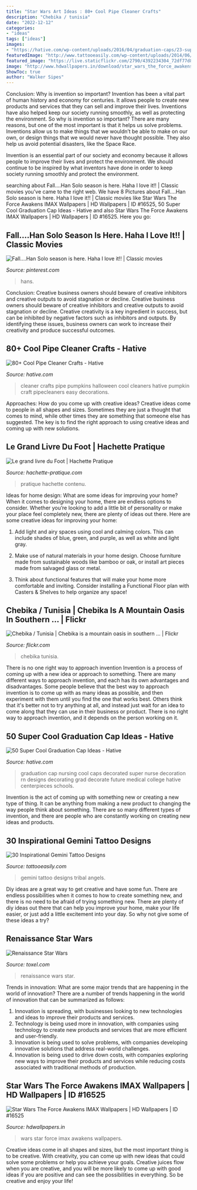 ```yaml
---
title: "Star Wars Art Ideas : 80+ Cool Pipe Cleaner Crafts"
description: "Chebika / tunisia"
date: "2022-12-12"
categories:
- "ideas"
tags: ["ideas"]
images:
- "https://hative.com/wp-content/uploads/2016/04/graduation-caps/23-super-cool-graduation-cap-ideas.jpg"
featuredImage: "http://www.tattooeasily.com/wp-content/uploads/2014/06/url-7.jpg"
featured_image: "https://live.staticflickr.com/2790/4392234304_72df77d8d8_b.jpg"
image: "http://www.hdwallpapers.in/download/star_wars_the_force_awakens_imax-1920x1200.jpg"
ShowToc: true
author: "Walker Sipes"
---
```



Conclusion: Why is invention so important?
Invention has been a vital part of human history and economy for centuries. It allows people to create new products and services that they can sell and improve their lives. Inventions have also helped keep our society running smoothly, as well as protecting the environment.
So why is invention so important? There are many reasons, but one of the most important is that it helps us solve problems. Inventions allow us to make things that we wouldn’t be able to make on our own, or design things that we would never have thought possible. They also help us avoid potential disasters, like the Space Race.

 Invention is an essential part of our society and economy because it allows people to improve their lives and protect the environment. We should continue to be inspired by what inventors have done in order to keep society running smoothly and protect the environment.

	

		
searching about Fall....Han Solo season is here. Haha I love it!! | Classic movies you've came to the right web. We have 8 Pictures about Fall....Han Solo season is here. Haha I love it!! | Classic movies like Star Wars The Force Awakens IMAX Wallpapers | HD Wallpapers | ID #16525, 50 Super Cool Graduation Cap Ideas - Hative and also Star Wars The Force Awakens IMAX Wallpapers | HD Wallpapers | ID #16525. Here you go:
		
    
## Fall....Han Solo Season Is Here. Haha I Love It!! | Classic Movies

<img loading=lazy src="https://i.pinimg.com/736x/e9/a7/7e/e9a77eee1e845ec8b58f1c072cd8bac9--star-wars-characters-fictional-characters.jpg" onerror="this.onerror=null;this.src='https://tse1.mm.bing.net/th?id=OIP._ondOqSm57k1jMpyr5NcrQAAAA&amp;pid=15.1';" alt="Fall....Han Solo season is here. Haha I love it!! | Classic movies">

_Source: pinterest.com_

>hans. 

	

Conclusion: Creative business owners should beware of creative inhibitors and creative outputs to avoid stagnation or decline.
Creative business owners should beware of creative inhibitors and creative outputs to avoid stagnation or decline. Creative creativity is a key ingredient in success, but can be inhibited by negative factors such as inhibitors and outputs. By identifying these issues, business owners can work to increase their creativity and produce successful outcomes.

    
## 80+ Cool Pipe Cleaner Crafts - Hative

<img loading=lazy src="https://hative.com/wp-content/uploads/2014/04/pipe-cleaner-crafts/27-pumpkins-pip-cleaner-crafts.jpg" onerror="this.onerror=null;this.src='https://tse4.mm.bing.net/th?id=OIP.XDLxJ86tal68soAuzi-UZwHaE8&amp;pid=15.1';" alt="80+ Cool Pipe Cleaner Crafts - Hative">

_Source: hative.com_

>cleaner crafts pipe pumpkins halloween cool cleaners hative pumpkin craft pipecleaners easy decorations. 

	

Approaches: How do you come up with creative ideas?
Creative ideas come to people in all shapes and sizes. Sometimes they are just a thought that comes to mind, while other times they are something that someone else has suggested. The key is to find the right approach to using creative ideas and coming up with new solutions.

    
## Le Grand Livre Du Foot | Hachette Pratique

<img loading=lazy src="https://www.hachette-pratique.com/sites/default/files/contenus_complementaires/images/9782019453824/00191/9782019453824-D02.jpg" onerror="this.onerror=null;this.src='https://tse1.mm.bing.net/th?id=OIP.kCBNAhY-36T-a5n8rjMJDwHaEl&amp;pid=15.1';" alt="Le grand livre du Foot | Hachette Pratique">

_Source: hachette-pratique.com_

>pratique hachette contenu. 

	

Ideas for home design: What are some ideas for improving your home?
When it comes to designing your home, there are endless options to consider. Whether you’re looking to add a little bit of personality or make your place feel completely new, there are plenty of ideas out there. Here are some creative ideas for improving your home: 
1. Add light and airy spaces using cool and calming colors. This can include shades of blue, green, and purple, as well as white and light gray.

2. Make use of natural materials in your home design. Choose furniture made from sustainable woods like bamboo or oak, or install art pieces made from salvaged glass or metal.

3. Think about functional features that will make your home more comfortable and inviting. Consider installing a Functional Floor plan with Casters & Shelves to help organize any space! 


    
## Chebika / Tunisia | Chebika Is A Mountain Oasis In Southern … | Flickr

<img loading=lazy src="https://live.staticflickr.com/2790/4392234304_72df77d8d8_b.jpg" onerror="this.onerror=null;this.src='https://tse4.mm.bing.net/th?id=OIP.AkGKU3L4AYaUqrKDTLt72wHaJ4&amp;pid=15.1';" alt="Chebika / Tunisia | Chebika is a mountain oasis in southern … | Flickr">

_Source: flickr.com_

>chebika tunisia. 

	

There is no one right way to approach invention
Invention is a process of coming up with a new idea or approach to something. There are many different ways to approach invention, and each has its own advantages and disadvantages. Some people believe that the best way to approach invention is to come up with as many ideas as possible, and then experiment with them until you find the one that works best. Others think that it's better not to try anything at all, and instead just wait for an idea to come along that they can use in their business or product. There is no right way to approach invention, and it depends on the person working on it.

    
## 50 Super Cool Graduation Cap Ideas - Hative

<img loading=lazy src="https://hative.com/wp-content/uploads/2016/04/graduation-caps/23-super-cool-graduation-cap-ideas.jpg" onerror="this.onerror=null;this.src='https://tse4.mm.bing.net/th?id=OIP.-1jpx8tE1K5tl1JOmy5_OgHaNL&amp;pid=15.1';" alt="50 Super Cool Graduation Cap Ideas - Hative">

_Source: hative.com_

>graduation cap nursing cool caps decorated super nurse decoration rn designs decorating grad decorate future medical college hative centerpieces schools. 

	

Invention is the act of coming up with something new or creating a new type of thing. It can be anything from making a new product to changing the way people think about something. There are so many different types of invention, and there are people who are constantly working on creating new ideas and products.

    
## 30 Inspirational Gemini Tattoo Designs

<img loading=lazy src="http://www.tattooeasily.com/wp-content/uploads/2014/06/url-7.jpg" onerror="this.onerror=null;this.src='https://tse4.mm.bing.net/th?id=OIP.XLzXG6P_rEbq9w1kr5F-ogHaJz&amp;pid=15.1';" alt="30 Inspirational Gemini Tattoo Designs">

_Source: tattooeasily.com_

>gemini tattoo designs tribal angels. 

	

Diy ideas are a great way to get creative and have some fun. There are endless possibilities when it comes to how to create something new, and there is no need to be afraid of trying something new. There are plenty of diy ideas out there that can help you improve your home, make your life easier, or just add a little excitement into your day. So why not give some of these ideas a try?

    
## Renaissance Star Wars

<img loading=lazy src="http://www.toxel.com/wp-content/uploads/2016/12/renastarwars02.jpg" onerror="this.onerror=null;this.src='https://tse4.mm.bing.net/th?id=OIP.gW_e2JnxfYpf3bq44mVbMwAAAA&amp;pid=15.1';" alt="Renaissance Star Wars">

_Source: toxel.com_

>renaissance wars star. 

	

Trends in innovation: What are some major trends that are happening in the world of innovation?
There are a number of trends happening in the world of innovation that can be summarized as follows: 
1. Innovation is spreading, with businesses looking to new technologies and ideas to improve their products and services. 
2. Technology is being used more in innovation, with companies using technology to create new products and services that are more efficient and user-friendly. 
3. Innovation is being used to solve problems, with companies developing innovative solutions that address real-world challenges. 
4. Innovation is being used to drive down costs, with companies exploring new ways to improve their products and services while reducing costs associated with traditional methods of production.

    
## Star Wars The Force Awakens IMAX Wallpapers | HD Wallpapers | ID #16525

<img loading=lazy src="http://www.hdwallpapers.in/download/star_wars_the_force_awakens_imax-1920x1200.jpg" onerror="this.onerror=null;this.src='https://tse4.mm.bing.net/th?id=OIP.MXpZrdvNEaG6tujhC6PEWQHaEo&amp;pid=15.1';" alt="Star Wars The Force Awakens IMAX Wallpapers | HD Wallpapers | ID #16525">

_Source: hdwallpapers.in_

>wars star force imax awakens wallpapers. 

	

Creative ideas come in all shapes and sizes, but the most important thing is to be creative. With creativity, you can come up with new ideas that could solve some problems or help you achieve your goals. Creative juices flow when you are creative, and you will be more likely to come up with good ideas if you are positive and can see the possibilities in everything. So be creative and enjoy your life!

